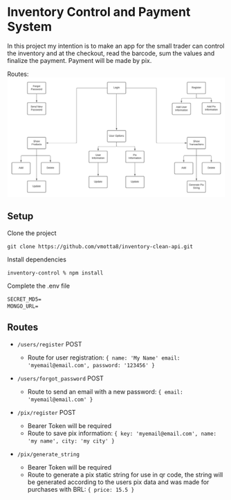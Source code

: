 # Inventory Control and Payment System

In this project my intention is to make an app for the small trader can control the inventory and at the checkout, read the barcode, sum the values and finalize the payment. Payment will be made by pix.

Routes:
<img src="images/CleanInventory.jpeg">

## Setup
Clone the project
```
git clone https://github.com/vmotta8/inventory-clean-api.git
```

Install dependencies
```
inventory-control % npm install
```

Complete the .env file
```
SECRET_MD5=
MONGO_URL=
```

## Routes
  - ```/users/register``` POST
    - Route for user registration: ```{
      name: 'My Name'
      email: 'myemail@email.com',
      password: '123456'
    }```

  - ```/users/forgot_password``` POST
    - Route to send an email with a new password: ```{
      email: 'myemail@email.com'
      }```

  - ```/pix/register``` POST
    - Bearer Token will be required
    - Route to save pix information: ```{
      key: 'myemail@email.com',
      name: 'my name',
      city: 'my city'
      }```

  - ```/pix/generate_string```
    - Bearer Token will be required
    - Route to generate a pix static string for use in qr code, the string will be generated according to the users pix data and was made for purchases with BRL: ```{
      price: 15.5
      }```
